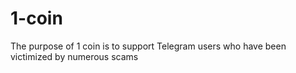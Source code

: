 # 1-coin
The purpose of 1 coin is to support Telegram users who have been victimized by numerous scams
